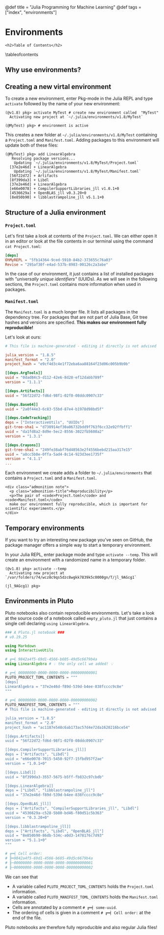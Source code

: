 @def title = "Julia Programming for Machine Learning"
@def tags = ["index", "environments"]

# Environments

~~~
<h2>Table of Contents</h2>
~~~
\tableofcontents

## Why use environments?

## Creating a new virtal environment
To create a new environment, enter Pkg-mode in the Julia REPL and type `activate`
followed by the name of your new environment:

```julia-repl
(@v1.8) pkg> activate MyTest # create new environment called  "MyTest"
  Activating new project at `~/.julia/environments/v1.8/MyTest`

(@MyTest) pkg> # environment is active
```

This creates a new folder at `~/.julia/environments/v1.8/MyTest` 
containing a `Project.toml` and `Manifest.toml`.
Adding packages to this environment will update both of these files:

```julia-repl
(@MyTest) pkg> add LinearAlgebra
   Resolving package versions...
    Updating `~/.julia/environments/v1.8/MyTest/Project.toml`
  [37e2e46d] + LinearAlgebra
    Updating `~/.julia/environments/v1.8/MyTest/Manifest.toml`
  [56f22d72] + Artifacts
  [8f399da3] + Libdl
  [37e2e46d] + LinearAlgebra
  [e66e0078] + CompilerSupportLibraries_jll v1.0.1+0
  [4536629a] + OpenBLAS_jll v0.3.20+0
  [8e850b90] + libblastrampoline_jll v5.1.1+0

```

## Structure of a Julia environment
### `Project.toml`

Let's first take a look at contents of the `Project.toml`.
We can either open it in an editor or look at the file contents in our terminal using the command `cat Project.toml`:

```toml
[deps]
OhMyREPL = "5fb14364-9ced-5910-84b2-373655c76a03"
Revise = "295af30f-e4ad-537b-8983-00126c2a3abe"
```

In the case of our environment, it just  contains a list of installed packages 
with *"universally unique identifiers"* (UUIDs).
As we will see in the following sections, 
the `Project.toml` contains more information when used in packages.

### `Manifest.toml`

The `Manifest.toml` is a much longer file. It lists all packages in the dependency tree.
For packages that are not part of Julia Base, Git tree hashes and versions are specified.
**This makes our environment fully reproducible!**

Let's look at ours:

```toml
# This file is machine-generated - editing it directly is not advised

julia_version = "1.8.5"
manifest_format = "2.0"
project_hash = "e9cf4d3c4e1f72eba6aa88164f23d06c005b9b9b"

[[deps.ArgTools]]
uuid = "0dad84c5-d112-42e6-8d28-ef12dabb789f"
version = "1.1.1"

[[deps.Artifacts]]
uuid = "56f22d72-fd6d-98f1-02f0-08ddc0907c33"

[[deps.Base64]]
uuid = "2a0f44e3-6c83-55bd-87e4-b1978d98bd5f"

[[deps.CodeTracking]]
deps = ["InteractiveUtils", "UUIDs"]
git-tree-sha1 = "d730914ef30a06732bdd9f763f6cc32e92ffbff1"
uuid = "da1fd8a2-8d9e-5ec2-8556-3022fb5608a2"
version = "1.3.1"

[[deps.Crayons]]
git-tree-sha1 = "249fe38abf76d48563e2f4556bebd215aa317e15"
uuid = "a8cc5b0e-0ffa-5ad4-8c14-923d3ee1735f"
version = "4.1.1"
...
```
Each environment we create adds a folder to `~/.julia/environments`
that contains a `Project.toml` and a `Manifest.toml`.

~~~
<div class="admonition note">
  <p class="admonition-title">Reproducibility</p>
  <p>The pair of <code>Project.toml</code> and <code>Manifest.toml</code> 
  make our environment fully reproducible, which is important for scientific experiments.</p>
</div>
~~~

## Temporary environments
If you want to try an interesting new package you've seen on GitHub,
the package manager offers a simple way to start a temporary environment.

In your Julia REPL, enter package mode and type `activate --temp`.
This will create an environment with a randomized name in a temporary folder.

```julia-repl
(@v1.8) pkg> activate --temp
  Activating new project at `/var/folders/74/wcz8c9qs5dzc8wgkk7839k5c0000gn/T/jl_9AGcg1`

(jl_9AGcg1) pkg>
``` 

## Environments in Pluto
Pluto notebooks also contain reproducible environments.
Let's take a look at the source code of a notebook called `empty_pluto.jl`
that just contains a single cell declaring `using LinearAlgebra`.

```julia
### A Pluto.jl notebook ###
# v0.19.25

using Markdown
using InteractiveUtils

# ╔═╡ 9842a4f5-69d1-4566-b605-49d5c6679b4a
using LinearAlgebra # 💡 the only cell we added! 💡

# ╔═╡ 00000000-0000-0000-0000-000000000001
PLUTO_PROJECT_TOML_CONTENTS = """
[deps]
LinearAlgebra = "37e2e46d-f89d-539d-b4ee-838fcccc9c8e"
"""
 
# ╔═╡ 00000000-0000-0000-0000-000000000002
PLUTO_MANIFEST_TOML_CONTENTS = """
# This file is machine-generated - editing it directly is not advised

julia_version = "1.8.5"
manifest_format = "2.0"
project_hash = "ac1187e548c6ab173ac57d4e72da1620216bce54"

[[deps.Artifacts]]
uuid = "56f22d72-fd6d-98f1-02f0-08ddc0907c33"

[[deps.CompilerSupportLibraries_jll]]
deps = ["Artifacts", "Libdl"]
uuid = "e66e0078-7015-5450-92f7-15fbd957f2ae"
version = "1.0.1+0"

[[deps.Libdl]]
uuid = "8f399da3-3557-5675-b5ff-fb832c97cbdb"

[[deps.LinearAlgebra]]
deps = ["Libdl", "libblastrampoline_jll"]
uuid = "37e2e46d-f89d-539d-b4ee-838fcccc9c8e"

[[deps.OpenBLAS_jll]]
deps = ["Artifacts", "CompilerSupportLibraries_jll", "Libdl"]
uuid = "4536629a-c528-5b80-bd46-f80d51c5b363"
version = "0.3.20+0"

[[deps.libblastrampoline_jll]]
deps = ["Artifacts", "Libdl", "OpenBLAS_jll"]
uuid = "8e850b90-86db-534c-a0d3-1478176c7d93"
version = "5.1.1+0"
"""

# ╔═╡ Cell order:
# ╠═9842a4f5-69d1-4566-b605-49d5c6679b4a
# ╟─00000000-0000-0000-0000-000000000001
# ╟─00000000-0000-0000-0000-000000000002
```

We can see that
- A variable called `PLUTO_PROJECT_TOML_CONTENTS` holds the `Project.toml` information.
- A variable called `PLUTO_MANIFEST_TOML_CONTENTS` holds the `Manifest.toml` information.
- Cells are annotated by a comment `# ╔═╡ some-uuid`.
- The ordering of cells is given in a comment `# ╔═╡ Cell order:` at the end of the file.

Pluto notebooks are therefore fully reproducible and also regular Julia files!